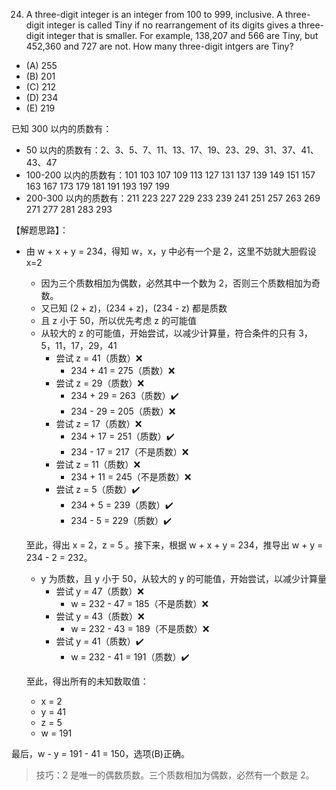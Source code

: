 24. A three-digit integer is an integer from 100 to 999, inclusive. A three-digit integer is called Tiny if no rearrangement of its digits gives a three-digit integer that is smaller. For example, 138,207 and 566 are Tiny, but 452,360 and 727 are not. How many three-digit intgers are Tiny?
- (A) 255
- (B) 201
- (C) 212
- (D) 234
- (E) 219

已知 300 以内的质数有：
- 50 以内的质数有：2、3、5、7、11、13、17、19、23、29、31、37、41、43、47
- 100-200 以内的质数有：101 103 107 109 113 127 131 137 139 149 151 157 163 167 173 179 181 191 193 197 199
- 200-300 以内的质数有：211 223 227 229 233 239 241 251 257 263 269 271 277 281 283 293

【解题思路】：
- 由 w + x + y = 234，得知 w，x，y 中必有一个是 2，这里不妨就大胆假设 x=2
  - 因为三个质数相加为偶数，必然其中一个数为 2，否则三个质数相加为奇数。
  - 又已知 (2 + z)，(234 + z)，(234 - z) 都是质数
  - 且 z 小于 50，所以优先考虑 z 的可能值
  - 从较大的 z 的可能值，开始尝试，以减少计算量，符合条件的只有 3，5，11，17，29，41
    - 尝试 z = 41（质数）❌
      - 234 + 41 = 275（质数）❌   
    - 尝试 z = 29（质数）❌
      - 234 + 29 = 263（质数）✔️
      - 234 - 29 = 205（质数）❌
    - 尝试 z = 17（质数）❌
      - 234 + 17 = 251（质数）✔️
      - 234 - 17 = 217（不是质数）❌
    - 尝试 z = 11（质数）❌
      - 234 + 11 = 245（不是质数）❌
    - 尝试 z = 5（质数）✔️
      - 234 + 5 = 239（质数）✔️
      - 234 - 5 = 229（质数）✔️
  
  至此，得出 x = 2，z = 5 。接下来，根据 w + x + y = 234，推导出 w + y = 234 - 2 = 232。
  - y 为质数，且 y 小于 50，从较大的 y 的可能值，开始尝试，以减少计算量
    - 尝试 y = 47（质数）❌
      - w = 232 - 47 = 185（不是质数）❌
    - 尝试 y = 43（质数）❌
      - w = 232 - 43 = 189（不是质数）❌
    - 尝试 y = 41（质数）✔️
      - w = 232 - 41 = 191（质数）✔️

  至此，得出所有的未知数取值：
  - x = 2
  - y = 41
  - z = 5
  - w = 191

最后，w - y = 191 - 41 = 150，选项(B)正确。
>技巧：2 是唯一的偶数质数。三个质数相加为偶数，必然有一个数是 2。
